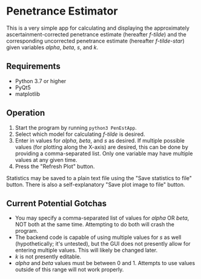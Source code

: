 Penetrance Estimator
====================

This is a very simple app for calculating and displaying the approximately ascertainment-corrected penetrance estimate (hereafter _f-tilde_) and the corresponding uncorrected penetrance estimate (hereafter _f-tilde-star_) given variables _alpha_, _beta_, _s_, and _k_.


Requirements
------------

* Python 3.7 or higher
* PyQt5
* matplotlib


Operation
---------

1. Start the program by running `python3 PenEstApp`.
2. Select which model for calculating _f-tilde_ is desired.
3. Enter in values for _alpha_, _beta_, and _s_ as desired. If multiple possible values (for plotting along the X-axis) are desired, this can be done by providing a comma-separated list. Only one variable may have multiple values at any given time.
4. Press the "Refresh Plot" button.

Statistics may be saved to a plain text file using the "Save statistics to file" button. There is also a self-explanatory "Save plot image to file" button.


Current Potential Gotchas
-------------------------

* You may specify a comma-separated list of values for _alpha_ OR _beta_, NOT both at the same time. Attempting to do both will crash the program.
* The backend code is capable of using multiple values for _s_ as well (hypothetically; it's untested), but the GUI does not presently allow for entering multiple values. This will likely be changed later.
* _k_ is not presently editable.
* _alpha_ and _beta_ values must be between 0 and 1. Attempts to use values outside of this range will not work properly.
